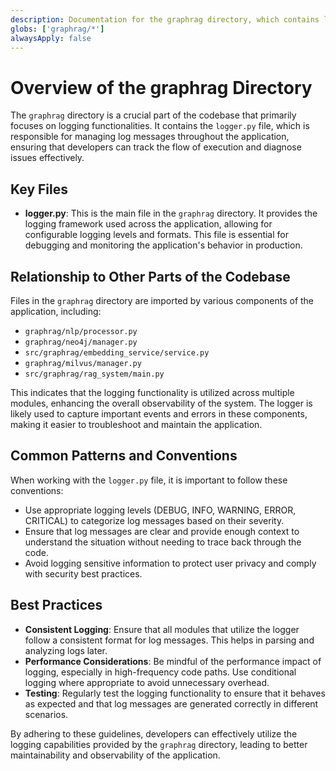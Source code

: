```yaml
---
description: Documentation for the graphrag directory, which contains logging functionality for the project.
globs: ['graphrag/*']
alwaysApply: false
---
```


# Overview of the graphrag Directory

The `graphrag` directory is a crucial part of the codebase that primarily focuses on logging functionalities. It contains the `logger.py` file, which is responsible for managing log messages throughout the application, ensuring that developers can track the flow of execution and diagnose issues effectively.

## Key Files

- **logger.py**: This is the main file in the `graphrag` directory. It provides the logging framework used across the application, allowing for configurable logging levels and formats. This file is essential for debugging and monitoring the application's behavior in production.

## Relationship to Other Parts of the Codebase

Files in the `graphrag` directory are imported by various components of the application, including:
- `graphrag/nlp/processor.py`
- `graphrag/neo4j/manager.py`
- `src/graphrag/embedding_service/service.py`
- `graphrag/milvus/manager.py`
- `src/graphrag/rag_system/main.py`

This indicates that the logging functionality is utilized across multiple modules, enhancing the overall observability of the system. The logger is likely used to capture important events and errors in these components, making it easier to troubleshoot and maintain the application.

## Common Patterns and Conventions

When working with the `logger.py` file, it is important to follow these conventions:
- Use appropriate logging levels (DEBUG, INFO, WARNING, ERROR, CRITICAL) to categorize log messages based on their severity.
- Ensure that log messages are clear and provide enough context to understand the situation without needing to trace back through the code.
- Avoid logging sensitive information to protect user privacy and comply with security best practices.

## Best Practices

- **Consistent Logging**: Ensure that all modules that utilize the logger follow a consistent format for log messages. This helps in parsing and analyzing logs later.
- **Performance Considerations**: Be mindful of the performance impact of logging, especially in high-frequency code paths. Use conditional logging where appropriate to avoid unnecessary overhead.
- **Testing**: Regularly test the logging functionality to ensure that it behaves as expected and that log messages are generated correctly in different scenarios.

By adhering to these guidelines, developers can effectively utilize the logging capabilities provided by the `graphrag` directory, leading to better maintainability and observability of the application.